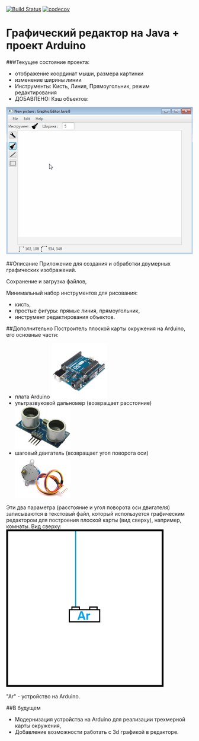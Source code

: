 ﻿[![Build Status](https://travis-ci.org/marinchenkova/Project.svg?branch=master)](https://travis-ci.org/marinchenkova/Project)
[![codecov](https://codecov.io/gh/marinchenkova/Project/branch/master/graph/badge.svg)](https://codecov.io/gh/marinchenkova/Project)

# Графический редактор на Java + проект Arduino

###Текущее состояние проекта:
- отображение координат мыши, размера картинки
- изменение ширины линии
- Инструменты: Кисть, Линия, Прямоугольник, режим редактирования
- ДОБАВЛЕНО: Кэш объектов: 


![alt text](images/Versions/11.gif)


##Описание
Приложение для создания и обработки двумерных графических изображений.

Сохранение и загрузка файлов,

Минимальный набор инструментов для рисования:
- кисть,
- простые фигуры: прямые линия, прямоугольник,
- инструмент редактирования объектов.

##Дополнительно
  Построитель плоской карты окружения на Arduino, его основные части: 
  - плата Arduino                                    ![alt text](images/README/arduino-uno.png)
  - ультразвуковой дальномер (возвращает расстояние) ![alt text](images/README/hc-sr04.png)
  - шаговый двигатель (возвращает угол поворота оси) ![alt text](images/README/motor.png)
  
Эти два параметра (расстояние и угол поворота оси двигателя) записываются в текстовый файл, который используется графическим редактором для построения плоской карты (вид сверху), например, комнаты.
Вид сверху:
![alt text](images/README/Arduino.gif)

"Ar" - устройство на Arduino.

##В будущем
  - Модернизация устройства на Arduino для реализации трехмерной карты окружения,
  - Добавление возможности работать с 3d графикой в редакторе.
